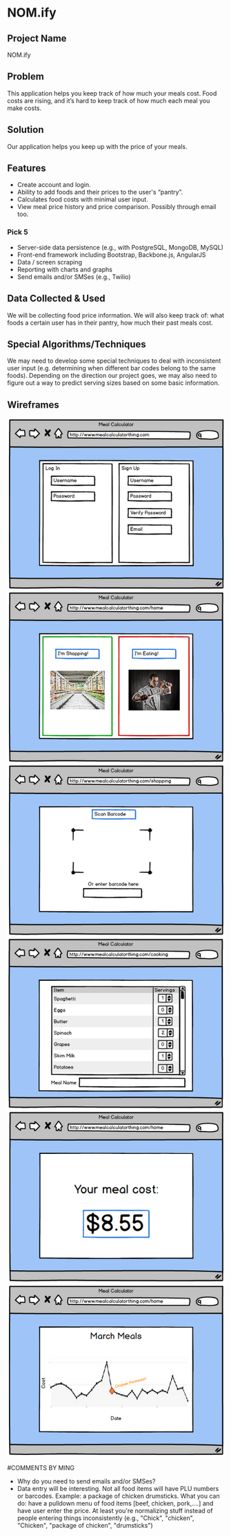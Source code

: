 # NOM.ify  

## Project Name
NOM.ify  

## Problem
This application helps you keep track of how much your meals cost. Food costs are rising, and it’s hard to keep track of how much each meal you make costs.  

## Solution
Our application helps you keep up with the price of your meals.  

## Features
- Create account and login.
- Ability to add foods and their prices to the user's “pantry”.
- Calculates food costs with minimal user input.
- View meal price history and price comparison. Possibly through email too.

### Pick 5
- Server-side data persistence (e.g., with PostgreSQL, MongoDB, MySQL)
- Front-end framework including Bootstrap, Backbone.js, AngularJS
- Data / screen scraping
- Reporting with charts and graphs
- Send emails and/or SMSes (e.g., Twilio)  

## Data Collected & Used
We will be collecting food price information. We will also keep track of: what foods a certain user has in their pantry, how much their past meals cost.  

## Special Algorithms/Techniques
We may need to develop some special techniques to deal with inconsistent user input (e.g. determining when different bar codes belong to the same foods). Depending on the direction our project goes, we may also need to figure out a way to predict serving sizes based on some basic information.  

## Wireframes
![Login Page](/wireframes/login.png)
![Home Page](/wireframes/home.png)
![Shopping Page](/wireframes/barcode.png)
![Cooking Page](/wireframes/cooking.png)
![Cost Page](/wireframes/cost.png)
![Graph Page](/wireframes/graph.png)


#COMMENTS BY MING
* Why do you need to send emails and/or SMSes?
* Data entry will be interesting.  Not all food items will have PLU numbers or barcodes. Example: a package of chicken drumsticks. What you can do: have a pulldown menu of food items [beef, chicken, pork,....] and have user enter the price.  At least you're normalizing stuff instead of people entering things inconsistently (e.g., "Chick", "chicken", "Chicken", "package of chicken", "drumsticks")
